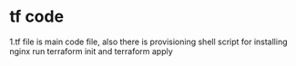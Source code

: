 # tf code

1.tf file is main code file, also there is provisioning shell script for installing nginx
run terraform init and terraform apply
